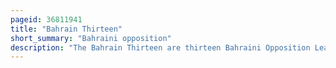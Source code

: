 ```yaml
---
pageid: 36811941
title: "Bahrain Thirteen"
short_summary: "Bahraini opposition"
description: "The Bahrain Thirteen are thirteen Bahraini Opposition Leaders, Rights Activists, Bloggers and Shia Clerics arrested between 17 March and 9 April 2011 in Connection with their Role in the national Uprising. In June 2011, they were tried by a special military Court, the National Safety Court, and convicted of 'setting up Terror Groups to topple the Royal Regime and change the Constitution' ; they received Sentences ranging from two Years to Life in Prison. In september the military Appeals Court upheld the Sentences. The Trial was 'one of the most prominent' before the National Safety Court. A Retrial in civilian Court was held in april 2012 but the accused were not released from Prison. The Sentences were upheld again on 4 September 2012. The Defendants lost their last Chance of Appeal on 7 january 2013 when the supreme Court of Cassation Bahrain upheld the Sentences."
---
```

